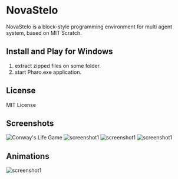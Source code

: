 # NovaStelo
NovaStelo is a block-style programming environment for multi agent system, based on MIT Scratch.

## Install and Play for Windows
1. extract zipped files on some folder.
2. start Pharo.exe application.

## License
MIT License

## Screenshots
![Conway's Life Game](https://raw.githubusercontent.com/EiichiroIto/NovaStelo/master/src/images/01-lifegame.png)
![screenshot1](https://raw.githubusercontent.com/EiichiroIto/NovaStelo/master/src/images/02-ecosystem.png)
![screenshot1](https://raw.githubusercontent.com/EiichiroIto/NovaStelo/master/src/images/03-termites.png)
![screenshot1](https://raw.githubusercontent.com/EiichiroIto/NovaStelo/master/src/images/04-slimemolds.png)

## Animations
![screenshot1](https://raw.githubusercontent.com/EiichiroIto/NovaStelo/master/src/images/03-termites.gif)

